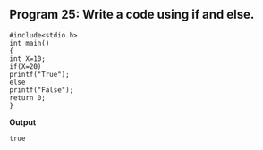 ## Program 25: Write a code using if and else.
```
#include<stdio.h>
int main()
{	
int X=10;
if(X=20)
printf("True");
else
printf("False");
return 0;
}
```
**Output**
```
true
```

